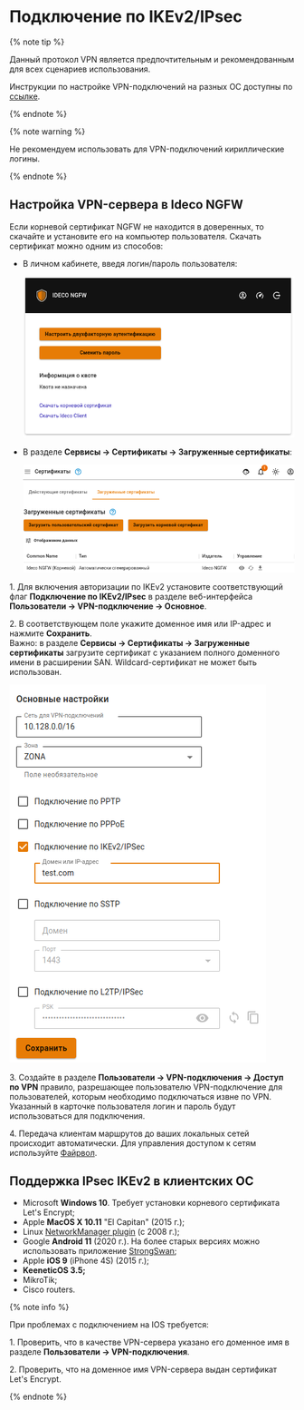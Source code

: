 # Подключение по IKEv2/IPsec

{% note tip %}

Данный протокол VPN является предпочтительным и рекомендованным для всех сценариев использования.

Инструкции по настройке VPN-подключений на разных ОС доступны по [ссылке](../../../../../ngfw/recipes/popular-recipes/vpn/README.md).

{% endnote %}

{% note warning %}

Не рекомендуем использовать для VPN-подключений кириллические логины.

{% endnote %}

## Настройка VPN-сервера в Ideco NGFW

Если корневой сертификат NGFW не находится в доверенных, то скачайте и установите его на компьютер пользователя. Скачать сертификат можно одним из способов:

* В личном кабинете, введя логин/пароль пользователя:

    ![](../../../../../_images/ubuntu16.png)
* В разделе **Сервисы -> Сертификаты -> Загруженные сертификаты**:

    ![](../../../../../_images/certificates3.png)

1\. Для включения авторизации по IKEv2 установите соответствующий флаг **Подключение по IKEv2/IPsec** в разделе веб-интерфейса **Пользователи -> VPN-подключение -> Основное**.

2\. В соответствующем поле укажите доменное имя или IP-адрес и нажмите **Сохранить**. \
Важно: в разделе **Сервисы -> Сертификаты -> Загруженные сертификаты** загрузите сертификат с указанием полного доменного имени в расширении SAN. Wildcard-сертификат не может быть использован.

![](../../../../../_images/domain.png)

3\. Создайте в разделе **Пользователи -> VPN-подключения -> Доступ по VPN** правило, разрешающее пользователю VPN-подключение для пользователей, которым необходимо подключаться извне по VPN. Указанный в карточке пользователя логин и пароль будут использоваться для подключения.

4\. Передача клиентам маршрутов до ваших локальных сетей происходит автоматически. Для управления доступом к сетям используйте [Файрвол](../../../../../ngfw/settings/access-rules/firewall.md).

## Поддержка IPsec IKEv2 в клиентских ОС

* Microsoft **Windows 10**. Требует установки корневого сертификата Let's Encrypt;
* Apple **MacOS X 10.11** "El Capitan" (2015 г.);
* Linux [NetworkManager plugin](https://wiki.strongswan.org/projects/strongswan/wiki/NetworkManager) (c 2008 г.);
* Google **Android 11** (2020 г.). На более старых версиях можно использовать приложение [StrongSwan](https://play.google.com/store/apps/details?id=org.strongswan.android);
* Apple **iOS 9** (iPhone 4S) (2015 г.);
* **KeeneticOS 3.5;**
* MikroTik;
* Cisco routers.

{% note info %}

При проблемах с подключением на IOS требуется:

1\. Проверить, что в качестве VPN-сервера указано его доменное имя в разделе **Пользователи -> VPN-подключения**.

2\.  Проверить, что на доменное имя VPN-сервера выдан сертификат Let's Encrypt.

{% endnote %}


